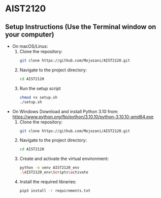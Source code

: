 # AIST2120

## Setup Instructions (Use the Terminal window on your computer)

- On macOS/Linux:
   1. Clone the repository:
      ```bash
      git clone https://github.com/Mojozani/AIST2120.git
   2. Navigate to the project directory:
      ```bash
      cd AIST2120
   3. Run the setup script
      ```bash
      chmod +x setup.sh
      ./setup.sh
      
- On Windows
     Download and install Python 3.10 from: https://www.python.org/ftp/python/3.10.10/python-3.10.10-amd64.exe
   1. Clone the repository:
      ```bash
      git clone https://github.com/Mojozani/AIST2120.git
   2. Navigate to the project directory:
      ```bash
      cd AIST2120
   3. Create and activate the virtual environment:
      ```bash
      python -m venv AIST2120_env
      .\AIST2120_env\Scripts\activate
   4. Install the required libraries:
      ```bash
      pip3 install -r requirements.txt

